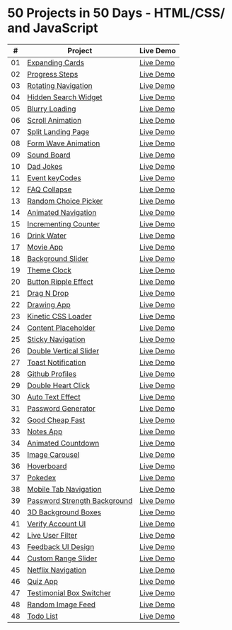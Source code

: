 ﻿# 50 Projects in 50 Days - HTML/CSS/ and JavaScript

|  #  | Project                                                                                                                        | Live Demo                                                                                       |
| :-: | ------------------------------------------------------------------------------------------------------------------------------ | ----------------------------------------------------------------------------------------------- |
| 01  | [Expanding Cards](https://github.com/NayLin99/50_PROJECTS_IN_50_DAYS/tree/master/01_expanding_cards)                           | [Live Demo](https://naylin99.github.io/50_PROJECTS_IN_50_DAYS/01_expanding_cards/)              |
| 02  | [Progress Steps](https://github.com/NayLin99/50_PROJECTS_IN_50_DAYS/tree/master/02_progress_steps)                             | [Live Demo](https://naylin99.github.io/50_PROJECTS_IN_50_DAYS/02_progress_steps/)               |
| 03  | [Rotating Navigation](https://github.com/NayLin99/50_PROJECTS_IN_50_DAYS/tree/master/03_rotating_navigation)                   | [Live Demo](https://naylin99.github.io/50_PROJECTS_IN_50_DAYS/03_rotating_navigation/)          |
| 04  | [Hidden Search Widget](https://github.com/NayLin99/50_PROJECTS_IN_50_DAYS/tree/master/04_hidden_search_widget)                 | [Live Demo](https://naylin99.github.io/50_PROJECTS_IN_50_DAYS/04_hidden_search_widget/)         |
| 05  | [Blurry Loading](https://github.com/NayLin99/50_PROJECTS_IN_50_DAYS/tree/master/05_blurry_loading)                             | [Live Demo](https://naylin99.github.io/50_PROJECTS_IN_50_DAYS/05_blurry_loading/)               |
| 06  | [Scroll Animation](https://github.com/NayLin99/50_PROJECTS_IN_50_DAYS/tree/master/06_scroll_animation)                         | [Live Demo](https://naylin99.github.io/50_PROJECTS_IN_50_DAYS/06_scroll_animation/)             |
| 07  | [Split Landing Page](https://github.com/NayLin99/50_PROJECTS_IN_50_DAYS/tree/master/07_split_landing_page)                     | [Live Demo](https://naylin99.github.io/50_PROJECTS_IN_50_DAYS/07_split_landing_page/)           |
| 08  | [Form Wave Animation](https://github.com/NayLin99/50_PROJECTS_IN_50_DAYS/tree/master/08_form_wave_animation)                   | [Live Demo](https://naylin99.github.io/50_PROJECTS_IN_50_DAYS/08_form_wave_animation/)          |
| 09  | [Sound Board](https://github.com/NayLin99/50_PROJECTS_IN_50_DAYS/tree/master/09_sound_board)                                   | [Live Demo](https://naylin99.github.io/50_PROJECTS_IN_50_DAYS/09_sound_board/)                  |
| 10  | [Dad Jokes](https://github.com/NayLin99/50_PROJECTS_IN_50_DAYS/tree/master/10_dad_jokes)                                       | [Live Demo](https://naylin99.github.io/50_PROJECTS_IN_50_DAYS/10_dad_jokes/)                    |
| 11  | [Event keyCodes](https://github.com/NayLin99/50_PROJECTS_IN_50_DAYS/tree/master/11_event_keycodes)                             | [Live Demo](https://naylin99.github.io/50_PROJECTS_IN_50_DAYS/11_event_keycodes/)               |
| 12  | [FAQ Collapse](https://github.com/NayLin99/50_PROJECTS_IN_50_DAYS/tree/master/12_faq_collapse)                                 | [Live Demo](https://naylin99.github.io/50_PROJECTS_IN_50_DAYS/12_faq_collapse/)                 |
| 13  | [Random Choice Picker](https://github.com/NayLin99/50_PROJECTS_IN_50_DAYS/tree/master/13_random_choice_picker)                 | [Live Demo](https://naylin99.github.io/50_PROJECTS_IN_50_DAYS/13_random_choice_picker/)         |
| 14  | [Animated Navigation](https://github.com/NayLin99/50_PROJECTS_IN_50_DAYS/tree/master/14_animated_navigation)                   | [Live Demo](https://naylin99.github.io/50_PROJECTS_IN_50_DAYS/14_animated_navigation/)          |
| 15  | [Incrementing Counter](https://github.com/NayLin99/50_PROJECTS_IN_50_DAYS/tree/master/15_incrementing_counter)                 | [Live Demo](https://naylin99.github.io/50_PROJECTS_IN_50_DAYS/15_incrementing_counter/)         |
| 16  | [Drink Water](https://github.com/NayLin99/50_PROJECTS_IN_50_DAYS/tree/master/16_drink_water)                                   | [Live Demo](https://naylin99.github.io/50_PROJECTS_IN_50_DAYS/16_drink_water/)                  |
| 17  | [Movie App](https://github.com/NayLin99/50_PROJECTS_IN_50_DAYS/tree/master/17_movie_app)                                       | [Live Demo](https://naylin99.github.io/50_PROJECTS_IN_50_DAYS/17_movie_app/)                    |
| 18  | [Background Slider](https://github.com/NayLin99/50_PROJECTS_IN_50_DAYS/tree/master/18_background_slider)                       | [Live Demo](https://naylin99.github.io/50_PROJECTS_IN_50_DAYS/18_background_slider/)            |
| 19  | [Theme Clock](https://github.com/NayLin99/50_PROJECTS_IN_50_DAYS/tree/master/19_theme_clock)                                   | [Live Demo](https://naylin99.github.io/50_PROJECTS_IN_50_DAYS/19_theme_clock/)                  |
| 20  | [Button Ripple Effect](https://github.com/NayLin99/50_PROJECTS_IN_50_DAYS/tree/master/20_ripple_effect)                        | [Live Demo](https://naylin99.github.io/50_PROJECTS_IN_50_DAYS/20_ripple_effect/)                |
| 21  | [Drag N Drop](https://github.com/NayLin99/50_PROJECTS_IN_50_DAYS/tree/master/21_drag_n_drop)                                   | [Live Demo](https://naylin99.github.io/50_PROJECTS_IN_50_DAYS/21_drag_n_drop/)                  |
| 22  | [Drawing App](https://github.com/NayLin99/50_PROJECTS_IN_50_DAYS/tree/master/22_drawing_app)                                   | [Live Demo](https://naylin99.github.io/50_PROJECTS_IN_50_DAYS/22_drawing_app/)                  |
| 23  | [Kinetic CSS Loader](https://github.com/NayLin99/50_PROJECTS_IN_50_DAYS/tree/master/23_kinetic_css_loader)                     | [Live Demo](https://naylin99.github.io/50_PROJECTS_IN_50_DAYS/23_kinetic_css_loader/)           |
| 24  | [Content Placeholder](https://github.com/NayLin99/50_PROJECTS_IN_50_DAYS/tree/master/24_content_placeholder)                   | [Live Demo](https://naylin99.github.io/50_PROJECTS_IN_50_DAYS/24_content_placeholder/)          |
| 25  | [Sticky Navigation](https://github.com/NayLin99/50_PROJECTS_IN_50_DAYS/tree/master/25_sticky_navbar)                           | [Live Demo](https://naylin99.github.io/50_PROJECTS_IN_50_DAYS/25_sticky_navbar/)                |
| 26  | [Double Vertical Slider](https://github.com/NayLin99/50_PROJECTS_IN_50_DAYS/tree/master/26_double_vertical_slider)             | [Live Demo](https://naylin99.github.io/50_PROJECTS_IN_50_DAYS/26_double_vertical_slider/)       |
| 27  | [Toast Notification](https://github.com/NayLin99/50_PROJECTS_IN_50_DAYS/tree/master/27_toast_notification)                     | [Live Demo](https://naylin99.github.io/50_PROJECTS_IN_50_DAYS/27_toast_notification/)           |
| 28  | [Github Profiles](https://github.com/NayLin99/50_PROJECTS_IN_50_DAYS/tree/master/28_github_profiles)                           | [Live Demo](https://naylin99.github.io/50_PROJECTS_IN_50_DAYS/28_github_profiles/)              |
| 29  | [Double Heart Click](https://github.com/NayLin99/50_PROJECTS_IN_50_DAYS/tree/master/29_double_heart_click)                     | [Live Demo](https://naylin99.github.io/50_PROJECTS_IN_50_DAYS/29_double_heart_click/)           |
| 30  | [Auto Text Effect](https://github.com/NayLin99/50_PROJECTS_IN_50_DAYS/tree/master/30_auto_text_effect)                         | [Live Demo](https://naylin99.github.io/50_PROJECTS_IN_50_DAYS/30_auto_text_effect/)             |
| 31  | [Password Generator](https://github.com/NayLin99/50_PROJECTS_IN_50_DAYS/tree/master/31_password_generator)                     | [Live Demo](https://naylin99.github.io/50_PROJECTS_IN_50_DAYS/31_password_generator/)           |
| 32  | [Good Cheap Fast](https://github.com/NayLin99/50_PROJECTS_IN_50_DAYS/tree/master/32_good_cheap_fast)                           | [Live Demo](https://naylin99.github.io/50_PROJECTS_IN_50_DAYS/32_good_cheap_fast/)              |
| 33  | [Notes App](https://github.com/NayLin99/50_PROJECTS_IN_50_DAYS/tree/master/33_notes_app)                                       | [Live Demo](https://naylin99.github.io/50_PROJECTS_IN_50_DAYS/33_notes_app/)                    |
| 34  | [Animated Countdown](https://github.com/NayLin99/50_PROJECTS_IN_50_DAYS/tree/master/34_animated_countdown)                     | [Live Demo](https://naylin99.github.io/50_PROJECTS_IN_50_DAYS/34_animated_countdown/)           |
| 35  | [Image Carousel](https://github.com/NayLin99/50_PROJECTS_IN_50_DAYS/tree/master/35_image_carousel)                             | [Live Demo](https://naylin99.github.io/50_PROJECTS_IN_50_DAYS/35_image_carousel/)               |
| 36  | [Hoverboard](https://github.com/NayLin99/50_PROJECTS_IN_50_DAYS/tree/master/36_hoverboard)                                     | [Live Demo](https://naylin99.github.io/50_PROJECTS_IN_50_DAYS/36_hoverboard/)                   |
| 37  | [Pokedex](https://github.com/NayLin99/50_PROJECTS_IN_50_DAYS/tree/master/37_pokedex)                                           | [Live Demo](https://naylin99.github.io/50_PROJECTS_IN_50_DAYS/37_pokedex/)                      |
| 38  | [Mobile Tab Navigation](https://github.com/NayLin99/50_PROJECTS_IN_50_DAYS/tree/master/38_mobile_tab_navigation)               | [Live Demo](https://naylin99.github.io/50_PROJECTS_IN_50_DAYS/38_mobile_tab_navigation/)        |
| 39  | [Password Strength Background](https://github.com/NayLin99/50_PROJECTS_IN_50_DAYS/tree/master/39_password_strength_background) | [Live Demo](https://naylin99.github.io/50_PROJECTS_IN_50_DAYS/39_password_strength_background/) |
| 40  | [3D Background Boxes](https://github.com/NayLin99/50_PROJECTS_IN_50_DAYS/tree/master/40_3d_background_boxes)                   | [Live Demo](https://naylin99.github.io/50_PROJECTS_IN_50_DAYS/40_3d_background_boxes/)          |
| 41  | [Verify Account UI](https://github.com/NayLin99/50_PROJECTS_IN_50_DAYS/tree/master/41_verify_account_ui)                       | [Live Demo](https://naylin99.github.io/50_PROJECTS_IN_50_DAYS/41_verify_account_ui/)            |
| 42  | [Live User Filter](https://github.com/NayLin99/50_PROJECTS_IN_50_DAYS/tree/master/42_live_user_filter)                         | [Live Demo](https://naylin99.github.io/50_PROJECTS_IN_50_DAYS/42_live_user_filter/)             |
| 43  | [Feedback UI Design](https://github.com/NayLin99/50_PROJECTS_IN_50_DAYS/tree/master/43_feedback_ui_design)                     | [Live Demo](https://naylin99.github.io/50_PROJECTS_IN_50_DAYS/43_feedback_ui_design/)           |
| 44  | [Custom Range Slider](https://github.com/NayLin99/50_PROJECTS_IN_50_DAYS/tree/master/44_custom_range_slider)                   | [Live Demo](https://naylin99.github.io/50_PROJECTS_IN_50_DAYS/44_custom_range_slider/)          |
| 45  | [Netflix Navigation](https://github.com/NayLin99/50_PROJECTS_IN_50_DAYS/tree/master/45_netflix_navigation)                     | [Live Demo](https://naylin99.github.io/50_PROJECTS_IN_50_DAYS/45_netflix_navigation/)           |
| 46  | [Quiz App](https://github.com/NayLin99/50_PROJECTS_IN_50_DAYS/tree/master/46_quiz_app)                                         | [Live Demo](https://naylin99.github.io/50_PROJECTS_IN_50_DAYS/46_quiz_app/)                     |
| 47  | [Testimonial Box Switcher](https://github.com/NayLin99/50_PROJECTS_IN_50_DAYS/tree/master/47_testimonial_box_switcher)         | [Live Demo](https://naylin99.github.io/50_PROJECTS_IN_50_DAYS/47_testimonial_box_switcher/)     |
| 48  | [Random Image Feed](https://github.com/NayLin99/50_PROJECTS_IN_50_DAYS/tree/master/48_random_image_feed)                       | [Live Demo](https://naylin99.github.io/50_PROJECTS_IN_50_DAYS/48_random_image_feed/)            |
| 48  | [Todo List](https://github.com/NayLin99/50_PROJECTS_IN_50_DAYS/tree/master/49_todo_list)                                       | [Live Demo](https://naylin99.github.io/50_PROJECTS_IN_50_DAYS/49_todo_list/)                    |
